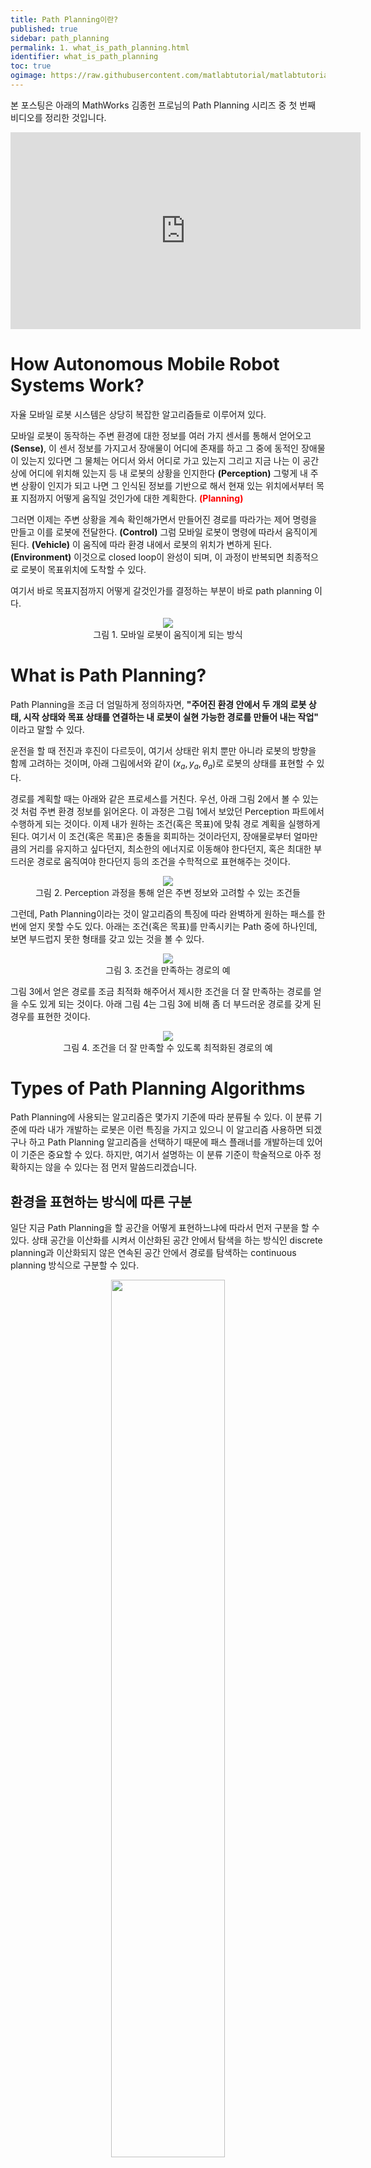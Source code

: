 ```yaml
---
title: Path Planning이란?
published: true
sidebar: path_planning
permalink: 1. what_is_path_planning.html
identifier: what_is_path_planning
toc: true
ogimage: https://raw.githubusercontent.com/matlabtutorial/matlabtutorial.github.io/main/images/path_planning/ogimage.jpg
---
```


<style>
r { color: Red }
o { color: Orange }
g { color: Green }
</style>

본 포스팅은 아래의 MathWorks 김종헌 프로님의 Path Planning 시리즈 중 첫 번째 비디오를 정리한 것입니다.

<center><iframe width="560" height="315" src="https://www.youtube.com/embed/RexxmLEWxvg?si=SCI9mC50t6MjUe3W" title="YouTube video player" frameborder="0" allow="accelerometer; autoplay; clipboard-write; encrypted-media; gyroscope; picture-in-picture; web-share" referrerpolicy="strict-origin-when-cross-origin" allowfullscreen></iframe></center>

# How Autonomous Mobile Robot Systems Work?

자율 모바일 로봇 시스템은 상당히 복잡한 알고리즘들로 이루어져 있다.

모바일 로봇이 동작하는 주변 환경에 대한 정보를 여러 가지 센서를 통해서 얻어오고 **(Sense)**, 이 센서 정보를 가지고서 장애물이 어디에 존재를 하고 그 중에 동적인 장애물이 있는지 있다면 그 물체는 어디서 와서 어디로 가고 있는지 그리고 지금 나는 이 공간상에 어디에 위치해 있는지 등 내 로봇의 상황을 인지한다 **(Perception)** 그렇게 내 주변 상황이 인지가 되고 나면 그 인식된 정보를 기반으로 해서 현재 있는 위치에서부터 목표 지점까지 어떻게 움직일 것인가에 대한 계획한다. <r><b>(Planning)</b></r>

그러면 이제는 주변 상황을 계속 확인해가면서 만들어진 경로를 따라가는 제어 명령을 만들고 이를 로봇에 전달한다. **(Control)** 그럼 모바일 로봇이 명령에 따라서 움직이게 된다. **(Vehicle)** 이 움직에 따라 환경 내에서 로봇의 위치가 변하게 된다. **(Environment)** 이것으로 closed loop이 완성이 되며, 이 과정이 반복되면 최종적으로 로봇이 목표위치에 도착할 수 있다.

여기서 바로 목표지점까지 어떻게 갈것인가를 결정하는 부분이 바로 path planning 이다.

<center><img src="../../images/path_planning/1. what_is_path_planning/pic1.png"/><br>
그림 1. 모바일 로봇이 움직이게 되는 방식</center>

# What is Path Planning?

Path Planning을 조금 더 엄밀하게 정의하자면, **"주어진 환경 안에서 두 개의 로봇 상태, 시작 상태와 목표 상태를 연결하는 내 로봇이 실현 가능한 경로를 만들어 내는 작업"** 이라고 말할 수 있다.

운전을 할 때 전진과 후진이 다르듯이, 여기서 상태란 위치 뿐만 아니라 로봇의 방향을 함께 고려하는 것이며, 아래 그림에서와 같이 ($x_a, y_a, \theta_a$)로 로봇의 상태를 표현할 수 있다. 

경로를 계획할 때는 아래와 같은 프로세스를 거친다. 우선, 아래 그림 2에서 볼 수 있는 것 처럼 주변 환경 정보를 읽어온다. 이 과정은 그림 1에서 보았던 Perception 파트에서 수행하게 되는 것이다. 이제 내가 원하는 조건(혹은 목표)에 맞춰 경로 계획을 실행하게 된다. 여기서 이 조건(혹은 목표)은 충돌을 회피하는 것이라던지, 장애물로부터 얼마만큼의 거리를 유지하고 싶다던지, 최소한의 에너지로 이동해야 한다던지, 혹은 최대한 부드러운 경로로 움직여야 한다던지 등의 조건을 수학적으로 표현해주는 것이다.

<center><img src="../../images/path_planning/1. what_is_path_planning/pic2.png"/><br>
그림 2. Perception 과정을 통해 얻은 주변 정보와 고려할 수 있는 조건들 </center>

그런데, Path Planning이라는 것이 알고리즘의 특징에 따라 완벽하게 원하는 패스를 한번에 얻지 못할 수도 있다. 아래는 조건(혹은 목표)를 만족시키는 Path 중에 하나인데, 보면 부드럽지 못한 형태를 갖고 있는 것을 볼 수 있다. 

<center><img src="../../images/path_planning/1. what_is_path_planning/pic3.png"/><br>
그림 3. 조건을 만족하는 경로의 예 </center>

그림 3에서 얻은 경로를 조금 최적화 해주어서 제시한 조건을 더 잘 만족하는 경로를 얻을 수도 있게 되는 것이다. 아래 그림 4는 그림 3에 비해 좀 더 부드러운 경로를 갖게 된 경우를 표현한 것이다.

<center><img src="../../images/path_planning/1. what_is_path_planning/pic4.png"/><br>
그림 4. 조건을 더 잘 만족할 수 있도록 최적화된 경로의 예</center>

# Types of Path Planning Algorithms

Path Planning에 사용되는 알고리즘은 몇가지 기준에 따라 분류될 수 있다. 이 분류 기준에 따라 내가 개발하는 로봇은 이런 특징을 가지고 있으니 이 알고리즘 사용하면 되겠구나 하고 Path Planning 알고리즘을 선택하기 때문에 패스 플래너를 개발하는데 있어 이 기준은 중요할 수 있다. 하지만, 여기서 설명하는 이 분류 기준이 학술적으로 아주 정확하지는 않을 수 있다는 점 먼저 말씀드리겠습니다.

## 환경을 표현하는 방식에 따른 구분

일단 지금 Path Planning을 할 공간을 어떻게 표현하느냐에 따라서 먼저 구분을 할 수 있다. 상태 공간을 이산화를 시켜서 이산화된 공간 안에서 탐색을 하는 방식인 discrete planning과 이산화되지 않은 연속된 공간 안에서 경로를 탐색하는 continuous planning 방식으로 구분할 수 있다.

<center><img width = "60%" src="../../images/path_planning/1. what_is_path_planning/pic5.png"/><br>
그림 5. 상태공간을 이산적/연속적으로 표현하는지에 따른 구분</center>

일단 discrete planning 같은 경우에는 공간을 이산화 시켜 한정된 공간 안에서 Planning을 수행하게 된다. 이러한 공간안에서 로봇이 가질 수 있는 상태는 유한하기 때문에 특별히 로봇의 움직임을 제한하는 운동 방정식을 사용할 필요도 없고, 고려할 방법도 없다. 대표적인 discrete planning 방식의 알고리즘으로 A\* algorithm을 생각할 수 있다.

continuous planning은 이와 반대로 공간안에서 로봇이 갖을 수 있는 상태가 무한하기 때문에 가능성 있는 모든 상태를 검색할 수 없다. 따라서, 연속된 공간을 대표하는 몇가지 샘플을 찾고 이 샘플된 상태가 실제로 로봇이 도달 가능한 상태인지 확인하기 위해 로봇의 운동학 혹은 동역학적 모델을 만들어 적용하게 된다. Continuous planning에는 수많은 algorithm이 있지만 A\*를 연속 공간에서 사용하기 위해 변형된 형태인 
Hybrid A\*가 가장 대표적인 continuous planning 알고리즘의 예라고 할 수 있다.

## 검색 방식에 따른 구분

그 다음은 공간에서 시작점부터 목표지점까지 최적경로일 가능성이 높은 곳부터 점진적으로 경로를 찾아나가는 방법인 Search-based planning과 그리고 공간을 랜덤하게 샘플링을 해서 그 샘플링한 상태들을 연결해 가면서 
연결할 두 상태사이에 장애물이 있으면 연결하지 않고, 없으면 연결하는 식으로 최적 경로를 생성하는 Sampling-based planning으로 구분할 수 있다.

이번에는 검색 방식에 대한 분류에 따라 특징을 살펴보자. 경로 계획을 할 때 경로를 얻어내는 방식에 따라 search기반, 샘플링 기반, 최적화 기반으로 구분되는데 Search 기반은 현재 검색 위치까지 도달하는데 필요한 비용과 앞으로 목표지점까지 얼마나 남았는지 heuristic 값을 구해 그 값이 가장 작은 지점들을 찾도록  시작점부터 점진적으로 검색하는 방법이다. 이 방법은 단순하기 때문에 저차원의 덜 복잡한 환경에서는 속도도 빠르고 해가 존재한다면 시간이 얼마가 걸리든 반드시 그 해를 찾을 수 있다고 보장한다.

<center>
<video width = "35%" loop autoplay muted>
  <source src = "../../images/path_planning/1. what_is_path_planning/vid1.mp4">     
</video>
<br> 그림 6. Search-based Planning
</center>

샘플링 기반의 경우에는 탐색 공간에 임의의 점을 찍어서 그 임의의 점에서 지금 이미 가지고 있는 트리에 장애물과의 충돌없이 연결가능한지 확인하면서 검색 트리를 확장해 나간다. 샘플링 기반 플래너는 상태의 샘플링을 임의로 하기 때문에 일반적인 경우에는 굉장히 복잡하거나 높은 차원의 공간에서도 굉장히 효율적으로 작동한다. 하지만, 굉장히 좁은 통로만이 유일한 경로 이고 여기에 상태 샘플링이 안되면 훨씬 더 오래 시간이 걸릴 수도 있다. 그래서 해를 꼭 반드시 찾아준다라는 보장도 없고, 얻어진 경로도 임의의 상태들을 연결했기 때문에 최적화된 경로라고 할 수도 없다. 대표적으로 RRT, RRT\*, PRM 등의 알고리즘이 샘플링 기반의 알고리즘이다.

<center>
<video width = "35%" loop autoplay muted>
  <source src = "../../images/path_planning/1. what_is_path_planning/vid2.mp4">     
</video>
<br> 그림 7. Sampling-based Planning
</center>

최적화 기반 플래너는 제어라고 보는 경우도 있고 플래너라고 보는 경우도 있는데 그런 논란에서 일단 한 발자국 뒤로 물러서서 여기서는 일단 플래너의 하나로 보도록 하자. 이 방법은 내 로봇이 처해있는 환경 그리고 내 로봇의 다이나믹스, 퍼포먼스, 그외 여러 제한 조건들을 수식화 해서 코스트 펑션으로 만들고 이를 최적화 하는 방식으로 경로를 생성해냅니다. 어디에 어떤 장애물이 있을지 모르는 불확실한 환경에서 온라인 패스 플래너로써 사용하는 경우가 많다. MPC(Model Predictive Control)가 대표적인 최적화 기반 플래너라고 볼 수 있다.

<center>
<img width = "35%" src="../../images/path_planning/1. what_is_path_planning/pic8.png"/>
<br> 그림 8. Optimization-based Planning
</center>

## 계층 구조적인 구분 (Global, Local, ...)

다른 구분 방법으로는 Path Planning을 수행하는 스케일이 거시적인 맵이면 global planning, global planning 결과에서 국부적으로 들어가서 일부 구간에서 플래닝 수행하면 local planning으로 구분하기도 한다. 

계층 구조적으로 패스 플래너를 또 구분을 해보자면 원래 넓고 복잡한 공간에 대해서 한 번에 최적 패스를 구하는 것이 계산상으로 굉장히 비효율적이고, 내 로봇이 그 곳에 위치하는 시점에 그 곳에 어떤 장애물이 있을지 정보가 없기 때문에 많이 접근하는 방식이 계층 구조적으로 각 단계별로 스케일을 달리해가며 패스플래닝을 수행함으로써 그 복잡도를 낮추고 로봇에 실장을 했을 때 프로세서가 결과를 효율적으로 계산할 수 있도록 패스 Planner를 나누게 된다. 

그래서 각 단계로 이렇게 글로벌 Planner, behavior Planner, 로컬 Planner 보통 이런 식으로 나누게 된다.

<center>
<img width = "60%" src="../../images/path_planning/1. what_is_path_planning/pic9.png"/>
<br> 그림 9. 계층적인 Path Planning 방법
</center>

글로벌 플래너는 환경에 대해서 이미 알고 있는 정보들을 기반으로 충돌이 존재하지 않는 웨이 포인트의 집합으로서의 경로를 생성을 하게 된다. 그러니까 자율주행 같은 경우는 어디에 빌딩이 있고, 어디에 우체통이 있고, 어디가 신호등이 있고, 여기에 road network 정보로 어디에 차선이 있고 어디에 교차로가 존재를 하고 이런 식의 정보들을 기반으로 해서 플래닝하게 되는데 이때는 보통 route planning이라고 부르게 된다. 아니면 공장 같은 경우에는 여기에 어디에 선반이 있고, 어디에 조립하는 라인이 있고 이런 등등의 정보들을 맵 형태로 만들어서 이 위에서 목적지를 입력하면 waypoint들의 조합인 경로가 출력된다. 이 작업은 굳이 꼭 리얼 타임이 아니고 로봇 내에서 반드시 수행할 필요가 없기 때문에 오프라인에서 수행을 하는 경우가 많다. 

Behavior Planning 단계에서는 앞에서 만든 웨이 포인트들을 따라갈 때 센서 정보를 기반으로 주변 상황과 로봇이 어떻게 상호작용을 해야지 좀 더 안전하고 빠르게 효율적으로 도달할 수 있는가 전략을 결정하게 된다. 쭉 경로를 따라가고 있는데 앞에 이동 장애물이 존재를 할 때 내가 잠깐 멈췄다 가야 되는가 아니면 오른쪽 혹은 왼쪽으로 돌아서 가야 되는가 이런 거시적인 움직임을 결정을 하게 된다. 그래서 주변의 정보들을 Planner에 전략이 결정이 되게 된다. 일반적으로 이런 결정을 위해 여러 조건들이 조합이 되기 때문에 돼서 결정이 돼야 되기 때문에 흔히들 finite state 머신을 사용하여 이런 플래너를 설계한다. 이 방식을 활용하면 시각적으로 가독성이 높아 복잡한 조건들을 조합해서 결과를 얻어낼 수 있더. 경우에 따라서 요즘에는 딥러닝이 많이 적용되기도 한다.

어찌 됐건 이런 behavior가 만들어지면 이 behavior와 글로벌 플래너에서 나온 웨이포인트를 조합해서 이동할 때 맵에 기재되지 않았던 어떤 장애물을 회피해서 동작을 하기 위해 글로벌 패스 플래너의 결과를 조정을 하는 형태를 로컬 Planner라고 얘기할 수 있다. 로컬 플래닝 같은 경우에는 현재의 센서 데이터를 기반으로 해서 그때그때 실제 로봇의 움직임을 수정을 하기 때문에 로봇 안에서 온라인으로 도는 경우가 더 많다. 어찌되었던 로컬플래너를 통하면 최종적으로 로봇의 주행 궤적이 생성되게 된다.

# MATLAB에서 지원하는 Path Planning 알고리즘

## MATLAB에서 지원하는 Path Planning 알고리즘의 구분

<center>
<img width = "100%" src="../../images/path_planning/1. what_is_path_planning/pic10.png"/>
<br> 그림 10. 매트랩에서 지원하는 Path Planning 알고리즘의 구별
</center>

그래서 이런 여러 가지 분류 기준에 따라서 Path Planning 알고리즘들을 구분을 할 수가 있는데, 매트랩에서 제공하는 패스 Planner 같은 경우에는 글로벌 Planner, 로컬 Planner,  discrete planner, continuous planner, 탐색기반, 샘플링기반, 최적화 기반의 분류로 알고리즘들을 분류해볼 수 있다.

- Global Planner, Discrete Space
  - <a href="https://kr.mathworks.com/help/nav/ref/plannerastar.html" data-toggle="tooltip" data-original-title="{{site.data.pathPlanningFunctions.plannerAStar}}">plannerAStar</a> 
  - <a href="https://kr.mathworks.com/help/nav/ref/plannerastargrid.html" data-toggle="tooltip" data-original-title="{{site.data.pathPlanningFunctions.plannerAStar}}">plannerAStarGrid</a>

- Global Planner, Continuous Space 
  - 탐색 기반: <a href="https://kr.mathworks.com/help/nav/ref/plannerhybridastar.html" data-toggle="tooltip" data-original-title="{{site.data.pathPlanningFunctions.plannerHybridAStar}}">plannerHybridAStar</a> 
  - 샘플링 기반: <a href="https://kr.mathworks.com/help/nav/ref/plannerprm.html" data-toggle="tooltip" data-original-title="{{site.data.pathPlanningFunctions.plannerPRM}}">plannerPRM</a>, <a href="https://kr.mathworks.com/help/nav/ref/plannerrrt.html" data-toggle="tooltip" data-original-title="{{site.data.pathPlanningFunctions.plannerRRT}}">plannerRRT</a>, <a href="https://kr.mathworks.com/help/nav/ref/plannerrrtstar.html" data-toggle="tooltip" data-original-title="{{site.data.pathPlanningFunctions.plannerRRTStar}}">plannerRRTStar</a>, <a href="https://kr.mathworks.com/help/nav/ref/plannerbirrt.html" data-toggle="tooltip" data-original-title="{{site.data.pathPlanningFunctions.plannerBiRRT}}">plannerBiRRT</a>, <a href="https://kr.mathworks.com/help/nav/ref/plannercontrolrrt.html" data-toggle="tooltip" data-original-title="{{site.data.pathPlanningFunctions.plannerControlRRT}}">plannerControlRRT</a>
  - 최적화 기반: <a href="https://kr.mathworks.com/help/mpc/ref/nlmpc.html" data-toggle="tooltip" data-original-title="{{site.data.pathPlanningFunctions.nlmpc}}">nlmpc</a>, <a href="https://kr.mathworks.com/help/mpc/ref/nlmpcmultistage.html" data-toggle="tooltip" data-original-title="{{site.data.pathPlanningFunctions.nlmpcMultistage}}">nlmpcMultistage</a> (MPC Toolbox)

- 로컬 플래너
  - <a href="https://kr.mathworks.com/help/nav/ref/trajectorygeneratorfrenet.html" data-toggle="tooltip" data-original-title="{{site.data.pathPlanningFunctions.trajectoryGeneratorFrenet}}">trajectoryGeneratorFrenet</a>
  - <a href="https://kr.mathworks.com/help/nav/ref/controllerteb.html" data-toggle="tooltip" data-original-title="{{site.data.pathPlanningFunctions.controllerTEB}}">controllerTEB</a>

이러한 함수들에 대해서는 이후 시리즈 비디오에서 자세히 다루게 될 것이다.

## Planner Layout

그럼 이런 플래너 함수들은 어떻게 구성이 돼 있을까? 기본적인 MATLAB에서 제공하는 Planner의 기본적인 구성은 그림 11과 같다.

<center>
<img width = "40%" src="../../images/path_planning/1. what_is_path_planning/pic11.png"/>
<br> 그림 11. MATLAB의 planner 기본 구성
</center>

전체 큰 껍데기로서 플래너 오브젝트가 존재를 하고 그 안에 경로 계획에 필요한 기본적인 정보를 담는 몇가지 object를 입력으로 제공한다.

### State Space

첫번째 확인할 내용은 state space이다. State Space 는 플래닝 실제 경로 계획을 할 공간을 정의한다. 여기서 로봇이 가질 수 있는 스테이트는 어떤 값들이 있는지를 정의하는데 Planner에서는 공간 검색이나 샘플링을 할 때 이 스테이트 표현 방식을 기반해서 스테이트를 결정을 하게 된다. 

<center>
<img width = "100%" src="../../images/path_planning/1. what_is_path_planning/pic12.png"/>
<br> 그림 12. MATLAB에서 지원하는 State Space
</center>

MATLAB에서 제공하는 state space는 x y 평면 위에서 헤딩 앵글을 스테이트 값으로 갖는 [SE2](https://kr.mathworks.com/help/nav/ref/statespacese2.html)가 있고, 3차원의 경우에는 x, y, z 좌표에 quaternion으로 방위를 표현하는 [SE3](https://kr.mathworks.com/help/nav/ref/statespacese3.html), Nonholonomic 시스템을 표현하기 위해 [Durbins 상태 공간 기반의 State Space](https://kr.mathworks.com/help/nav/ref/statespacedubins.html), [Reeds-Shepp Vehicle 모델 기반의 state space](https://kr.mathworks.com/help/nav/ref/statespacereedsshepp.html)도 제공한다.

이 State Space 에 따라서 보시는 것처럼 각각의 샘플링된 스테이트들을 연결하는 방법이 달라지기 때문에 플래너를 구성하는 데 중요한 인자라고 볼 수 있다. 

### Validator

State Validator 는 플래너와 환경을 연결을 해주는 인터페이스 역할을 하게 된다. State validator는 로봇의 상태를 표현을 하는 스테이트 혹은 스테이트와 스테이트를 연결하는 모션 세그먼트가 있을 때, 이것들이 정의된 환경에서 충돌이 존재하는지 안 하는지 판단을 하는 역할을 한다. 동작하는 환경에 따라 그에 맞는 validator를 제공하고 있고 로봇의 스테이트가 장애물과 충돌이 있는지 없는지를 체크를 하는 [isStateValid](https://kr.mathworks.com/help/nav/ref/validatoroccupancymap.isstatevalid.html) 메소드와 스테이트 사이를 연결하는 모션에서 충돌이 있는지 없는지를 체크하는 [isMotionValid](https://kr.mathworks.com/help/nav/ref/validatoroccupancymap.ismotionvalid.html) 두 개의 method를 제공한다.

이 두 개의 메소드는 플레너 내부에서 공간을 검색할 때 반복적으로 호출되어 사용함으로써 각 state나 motion에 충돌이 있는지 없는지 내부적으로 체크하게 된다.

<center>
<img width = "100%" src="../../images/path_planning/1. what_is_path_planning/pic13.png"/>
<br> 그림 13. MATLAB에서 지원하는 Validator
</center>

### Environment

Path Planning을 하기 위해서는 어떻게 주변 환경을 표현할지도 중요한데 환경을 구성하는 방식에도 여러 가지가 있다. 정적인 환경이냐, 동적인 환경이냐, 그리드 기반으로 이산화를 할 거냐 아니면 그래프 형태로 이산화를 할 거냐 2차원이냐 3차원이냐 등등에 따라 MATLAB에서는 여러 표현 방식을 제공을 하고 있다. 이런 부분도 추후 비디오 시리즈를 통해 나중에 좀 더 디테일하게 다루도록 할 예정이다.

<center>
<video width = "100%" loop autoplay muted>
  <source src = "../../images/path_planning/1. what_is_path_planning/vid3.mp4">     
</video>
<br> 그림 14. MATLAB에서 지원하는 다양한 환경 표현 방식
</center>

## Five-Step Path Planning Workflow with MATLAB

<center>
<img width = "100%" src="../../images/path_planning/1. what_is_path_planning/pic15.png"/>
<br> 그림 15. MATLAB을 이용한 Path Planning 의 Workflow
</center>

그럼 이런 구성을 가지고 있는 패스 플레너 함수를 이용해 실제로 패스 플레이닝을 하는 절차를 확인해보자.

- Step 1: 처음에는 맵을 준비한다. 코드 상에서도 맵을 표현하는 조감도 이미지를 사용해 occupancy map을 만든다.
- Step 2: 그리고 스테이트 스페이스를 정의하고, occupancy 맵을 사용해 충돌을 체크를 할 밸리데이터를 정의한다. 그리고 밸리데이터에서 맵을 참조하게 한다.
- Step 3: 패스 플래너 내부에서 새로운 스테이트를 샘플링한다.
- Step 4: 그 스테이트가 충돌이 있는지 없는지를 매 단계별로 반복적으로 수행한다.
- Step 5: 각 스테이트를 조합해 패스가 만들어진다. 

Step 3, 4, 5는 패스 플래너 오브젝트 안에서 자동으로 수행된다. Step 2에서 정의했던 스테이트 스페이스 오브젝트나 밸리데이터 오브젝트를 입력을 해서 패스 플레너 오브젝트를 생성을 하면 플레너 오브젝트의 plan이라는 메소드로 시작점과 끝점을 연결을 하는 패스 플레이닝을 수행하고 이 결과물을 아웃풋으로 출력을 할 수 있다.

아래는 MATLAB 코드이다.

```matlab
% Step 1
load exampleMaps                                % load the map image
map = occupancyMap(simpleMap,10); % build occ with 0.1m resolution

% Step 2
ss = stateSpaceSE2;                     % create SE2 state space object
sv = validatorOccupancyMap(ss); % create occ based validator
sv.Map = map;                               % add map info.

% Step 3, 4 & 5
planner = plannerRRT(ss,sv);   % create RRT planner object
[pthObj,solnInfo] = planner.plan(start,goal); % plan the path

```

# MATLAB/Simulink/Navigation Toolbox

MATLAB, Simulink, 그리고 주로 Path Planning 알고리즘을 제공을 하는 Navigation Toolbox 에서는 플래너 알고리즘, SLAM 알고리즘, 자기 위치를 확인하는 데 필요한 관성법을 알고리즘 등을 제공하고 있다. 그래서 이런 알고리즘을 기반으로 사용자의 어플리케이션 소프트웨어를 개발하고, 정량적인 매트릭을 통해서 얼마나 좋은 결과물을 만들었는지에 대해서 분석하고 비교할 수 있다. 최종적으로 내가 원하는 설계 목표에 도달하게 되면 실제로 코드 생성을 통해서 여러 형태의 타겟에 실장할 수 있는 기능 또한 제공하고 있다.

<center>
<video width = "100%" loop autoplay muted>
  <source src = "../../images/path_planning/1. what_is_path_planning/vid4.mp4">     
</video>
<br> 그림 16. MATLAB, Simulink, Navigation Toolbox에서 제공하는 전체적인 Path Planning 워크플로우
</center>

# Technical Resources

그리고 path planning 외에도 로봇 개발을 위한 다른 부분이 궁금하시다면 아래의 매스웍스 코리아에서 제공하는 모바일 로봇틱스 그리고 자율주행 웹 포털을 통해 정보를 얻어갈 수 있으니 참고하기 바란다.

### MATLAB Mobile Robotics Web Portal

<center>
<img width = "40%" src="../../images/path_planning/1. what_is_path_planning/pic17.png"/>
<br> 그림 17. MATLAB을 이용한 육상 이동 로봇 개발 Web Portal
<a href = "https://content.mathworks.com/viewer/642a97cdac3cd70ced362052">(링크)</a>
</center>

### MATLAB ADAS Web Portal

<center>
<img width = "40%" src="../../images/path_planning/1. what_is_path_planning/pic18.png"/>
<br> 그림 18. MATLAB을 이용한 자율주행/ADAS 개발 Web Portal
<a href = "https://content.mathworks.com/viewer/64b0d534d328c7d98c3e58c0">(링크)</a>
</center>

### MATLAB Onramp Series

앞으로 비디오를 통해 여러 가지 내용들을 예제를 설명할 예정인데, 혹시 예제를 이해하시는데 기본적으로 필요한 매트랩 사용법 같은 것들이 필요한 경우 MathWorks 홈페이지 내의 Onramp 라는 무료 트레이닝 코스를 활용할 수 있다. 웹상으로 진행하는 온라인 무료 교육으로, 컴퓨터에 매트랩을 설치 할 필요 없이 온라인으로 매트랩 관련된 여러 가지를 학습할 수 있다.

<center>
<img width = "100%" src="../../images/path_planning/1. what_is_path_planning/pic19.png"/>
<br> 그림 19. MATLAB을 무료로 배울 수 있는 Onramp 시리즈
<a href = "https://matlabacademy.mathworks.com/kr/?page=1&sort=featured&s_tid=nav_learn_mlac">(링크)</a>
</center>
